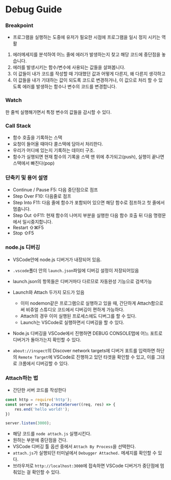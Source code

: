 # Debug Guide

### Breakpoint
- 프로그램을 실행하는 도중에 유저가 필요한 시점에 프로그램을 일시 정지 시키는 역활

1. 에러메세지를 분석하여 어느 줄에 에러가 발생하는지 찾고 해당 코드에 중단점을 놓습니다.
2. 에러를 발생시키는 함수/변수에 사용되는 값들을 살펴봅니다.
3. 이 값들이 내가 코드를 작성할 때 기대했던 값과 어떻게 다른지, 왜 다른지 생각하고
4. 이 값들을 내가 기대하는 값이 되도록 코드로 변경하거나, 이 값으로 처리 할 수 있도록 에러를 발생하는 함수나 변수의 코드를 변경합니다.

### Watch

한 줄씩 실행해가면서 특정 변수의 값들을 감시할 수 있다.

### Call Stack
- 함수 호출을 기록하는 스택
- 요청이 들어올 때마다 콜스택에 담아서 처리한다.
- 우리가 어디에 있는지 기록하는 데이터 구조.
- 함수가 실행되면 현재 함수의 기록을 스택 맨 위에 추가되고(push), 실행이 끝나면 스택에서 빠진다(pop)

### 단축키 및 용어 설명
- Continue / Pause F5: 다음 중단점으로 점프
- Step Over F10: 다음줄로 점프
- Step Into F11: 다음 줄에 함수가 포함되어 있으면 해당 함수로 점프하고 첫 줄에서 멈춥니다.
- Step Out ⇧F11: 현재 함수의 나머지 부분을 실행한 다음 함수 호출 뒤 다음 명령문에서 일시중지합니다.
- Restart ⇧⌘F5
- Stop ⇧F5

### node.js 디버깅 

- VSCode안에 node.js 디버거가 내장되어 있음.
- `.vscode`폴더 안의 `launch.json`파일에 디버깅 설정이 저장되어있음
- launch.json의 항목들은 디버거마다 다르므로 자동완성 기능으로 검색가능
- Launch와 Attach 두가지 모드가 있음
  - 이미 nodemon같은 프로그램으로 실행하고 있을 때, 간단하게 Attach함으로써 비쥬얼 스튜디오 코드에서 디버깅이 편하게 가능하다.
  - Attach의 경우 이미 실행된 프로세스에도 디버그를 할 수 있다.
  - Launch는 VSCode로 실행하면서 디버깅을 할 수 있다.


- Node.js 디버깅을 VSCode에서 진행하면 DEBUG CONSOLE탭에 어느 포트로 디버거가 돌아가는지 확인할 수 있다.
- `about://inspect`의 Discover network targets에 디버거 포트를 입력하면 하단의 `Remote Target`에 VSCode로 진행하고 있던 타겟을 확인할 수 있고, 이를 그대로 크롬에서 디버깅할 수 있다.

### Attach하는 법

- 간단한 서버 코드를 작성한다
```js
const http = require('http');
const server = http.createServer((req, res) => {
    res.end('hello world!');
})

server.listen(3000);
```
- 해당 코드를 `node attach.js` 실행시킨다.
- 원하는 부분에 중단점을 건다.
- VSCode 디버깅 툴 옵션 중에서 `Attach By Process`을 선택한다.
- `attach.js`가 실행되던 터미널에서 `Debugger Attached.` 메세지를 확인할 수 있다.
- 브라우저로 `http://localhost:3000`에 접속하면 VSCode 디버거가 중단점에 멈춰있는 걸 확인할 수 있다.